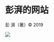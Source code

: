 # 彭湃的网站

彭 湃（著）&copy; 2019

![](https://images.pexels.com/photos/1054289/pexels-photo-1054289.jpeg?auto=compress&cs=tinysrgb&dpr=2&h=650&w=940)
